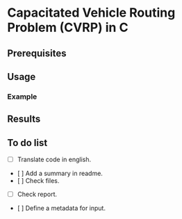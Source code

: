 # Capacitated Vehicle Routing Problem (CVRP) in C #

## Prerequisites ##

## Usage ##

### Example ###

## Results ##

## To do list ##

- [ ] Translate code in english.
- [ ] Add a summary in readme.
- [ ] Check files.
- [ ] Check report.
- [ ] Define a metadata for input.

